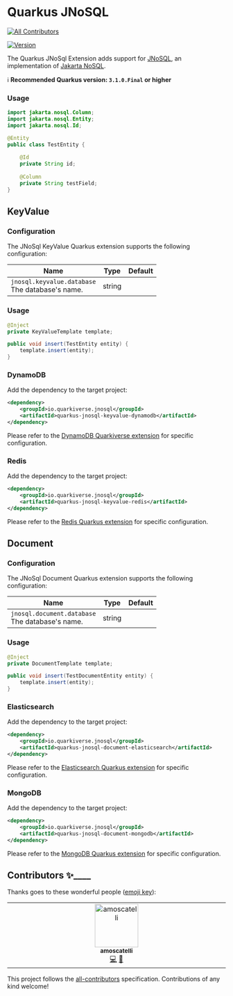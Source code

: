 # Quarkus JNoSQL
<!-- ALL-CONTRIBUTORS-BADGE:START - Do not remove or modify this section -->
[![All Contributors](https://img.shields.io/badge/all_contributors-1-orange.svg?style=flat-square)](#contributors-)
<!-- ALL-CONTRIBUTORS-BADGE:END -->

[![Version](https://img.shields.io/maven-central/v/io.quarkiverse.jnosql/quarkus-jnosql-core?logo=apache-maven&style=flat-square)](https://search.maven.org/artifact/io.quarkiverse.jnosql/quarkus-jnosql-core)

The Quarkus JNoSql Extension adds support for 
[JNoSQL](http://www.jnosql.org/), an implementation of [Jakarta NoSQL](https://jakarta.ee/specifications/nosql/).

:information_source: **Recommended Quarkus version: `3.1.0.Final` or higher**

### Usage

```java
import jakarta.nosql.Column;
import jakarta.nosql.Entity;
import jakarta.nosql.Id;

@Entity
public class TestEntity {
    
    @Id
    private String id;
    
    @Column
    private String testField;
}
```

## KeyValue

### Configuration

The JNoSql KeyValue Quarkus extension supports the following configuration:

 | Name  | Type  | Default  |
 |---|---|---|
 | `jnosql.keyvalue.database`<br>The database's name. | string  | |

### Usage

```java
@Inject
private KeyValueTemplate template;

public void insert(TestEntity entity) {
    template.insert(entity);
}
```

### DynamoDB

Add the dependency to the target project:

```xml
<dependency>
    <groupId>io.quarkiverse.jnosql</groupId>
    <artifactId>quarkus-jnosql-keyvalue-dynamodb</artifactId>
</dependency>
```

Please refer to the [DynamoDB Quarkiverse extension](https://quarkiverse.github.io/quarkiverse-docs/quarkus-amazon-services/dev/amazon-dynamodb.html) for specific configuration.

### Redis

Add the dependency to the target project:

```xml
<dependency>
    <groupId>io.quarkiverse.jnosql</groupId>
    <artifactId>quarkus-jnosql-keyvalue-redis</artifactId>
</dependency>
```

Please refer to the [Redis Quarkus extension](https://quarkus.io/guides/redis-reference) for specific configuration.

## Document

### Configuration

The JNoSql Document Quarkus extension supports the following configuration:

 | Name  | Type  | Default  |
 |---|---|---|
 | `jnosql.document.database`<br>The database's name. | string  | |

### Usage

```java
@Inject
private DocumentTemplate template;

public void insert(TestDocumentEntity entity) {
    template.insert(entity);
}
```

### Elasticsearch

Add the dependency to the target project:

```xml
<dependency>
    <groupId>io.quarkiverse.jnosql</groupId>
    <artifactId>quarkus-jnosql-document-elasticsearch</artifactId>
</dependency>
```

Please refer to the [Elasticsearch Quarkus extension](https://quarkus.io/guides/elasticsearch#using-the-elasticsearch-java-client) for specific configuration.

### MongoDB

Add the dependency to the target project:

```xml
<dependency>
    <groupId>io.quarkiverse.jnosql</groupId>
    <artifactId>quarkus-jnosql-document-mongodb</artifactId>
</dependency>
```

Please refer to the [MongoDB Quarkus extension](https://quarkus.io/guides/mongodb) for specific configuration.

## Contributors ✨____

Thanks goes to these wonderful people ([emoji key](https://allcontributors.org/docs/en/emoji-key)):
<!-- ALL-CONTRIBUTORS-LIST:START - Do not remove or modify this section -->
<!-- prettier-ignore-start -->
<!-- markdownlint-disable -->
<table>
  <tbody>
    <tr>
      <td align="center" valign="top" width="14.28%"><a href="https://github.com/amoscatelli"><img src="https://avatars.githubusercontent.com/u/16684470?v=4?s=100" width="100px;" alt="amoscatelli"/><br /><sub><b>amoscatelli</b></sub></a><br /><a href="https://github.com/quarkiverse/quarkus-jnosql/commits?author=amoscatelli" title="Code">💻</a> <a href="#maintenance-amoscatelli" title="Maintenance">🚧</a></td>
    </tr>
  </tbody>
</table>

<!-- markdownlint-restore -->
<!-- prettier-ignore-end -->

<!-- ALL-CONTRIBUTORS-LIST:END -->

This project follows the [all-contributors](https://github.com/all-contributors/all-contributors) specification. Contributions of any kind welcome!
